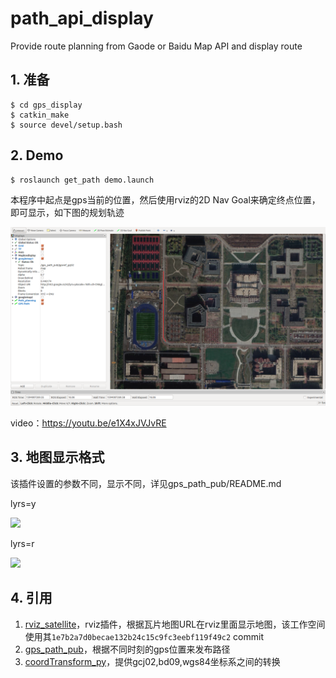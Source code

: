 # path_api_display
Provide route planning from Gaode or Baidu Map API and display route 



## 1. 准备

```
$ cd gps_display
$ catkin_make
$ source devel/setup.bash
```

## 2. Demo

```
$ roslaunch get_path demo.launch
```

本程序中起点是gps当前的位置，然后使用rviz的2D Nav Goal来确定终点位置，即可显示，如下图的规划轨迹

<img src="./png/get_path.png" style="zoom: 50%;" />

video：https://youtu.be/e1X4xJVJvRE

## 3. 地图显示格式

该插件设置的参数不同，显示不同，详见gps_path_pub/README.md

lyrs=y

![](/home/wang/wang/git_files/gps_display/png/y.png)

lyrs=r

![](/home/wang/wang/git_files/gps_display/png/r.png)

## 4. 引用

1. [rviz_satellite](https://github.com/gareth-cross/rviz_satellite)，rviz插件，根据瓦片地图URL在rviz里面显示地图，该工作空间使用其`1e7b2a7d0becae132b24c15c9fc3eebf119f49c2` commit
2. [gps_path_pub](https://github.com/rpng/gps_path_pub)，根据不同时刻的gps位置来发布路径
3. [coordTransform_py](https://github.com/wandergis/coordTransform_py)，提供gcj02,bd09,wgs84坐标系之间的转换